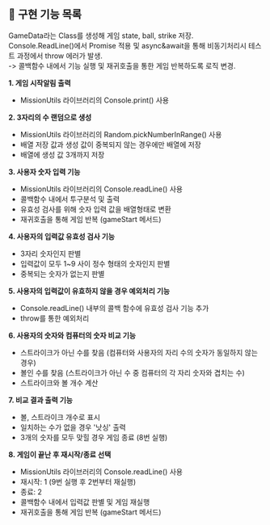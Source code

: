 ## 📜 구현 기능 목록

GameData라는 Class를 생성해 게임 state, ball, strike 저장.  
Console.ReadLine()에서 Promise 적용 및 async&await을 통해 비동기처리시 테스트 과정에서 throw 에러가 발생.  
-> 콜백함수 내에서 기능 실행 및 재귀호출을 통한 게임 반복하도록 로직 변경.

**1. 게임 시작알림 출력**

- MissionUtils 라이브러리의 Console.print() 사용

**2. 3자리의 수 랜덤으로 생성**

- MissionUtils 라이브러리의 Random.pickNumberInRange() 사용
- 배열 저장 값과 생성 값이 중복되지 않는 경우에만 배열에 저장
- 배열에 생성 값 3개까지 저장

**3. 사용자 숫자 입력 기능**

- MissionUtils 라이브러리의 Console.readLine() 사용
- 콜백함수 내에서 투구분석 및 출력
- 유효성 검사를 위해 숫자 입력 값을 배열형태로 변환
- 재귀호출을 통해 게임 반복 (gameStart 메서드)

**4. 사용자의 입력값 유효성 검사 기능**

- 3자리 숫자인지 판별
- 입력값이 모두 1~9 사이 정수 형태의 숫자인지 판별
- 중복되는 숫자가 없는지 판별

**5. 사용자의 입력값이 유효하지 않을 경우 예외처리 기능**

- Console.readLine() 내부의 콜백 함수에 유효성 검사 기능 추가
- throw를 통한 예외처리

**6. 사용자의 숫자와 컴퓨터의 숫자 비교 기능**

- 스트라이크가 아닌 수를 찾음 (컴퓨터와 사용자의 자리 수의 숫자가 동일하지 않는 경우)
- 볼인 수를 찾음 (스트라이크가 아닌 수 중 컴퓨터의 각 자리 숫자와 겹치는 수)
- 스트라이크와 볼 개수 계산

**7. 비교 결과 출력 기능**

- 볼, 스트라이크 개수로 표시
- 일치하는 수가 없을 경우 '낫싱' 출력
- 3개의 숫자를 모두 맞힐 경우 게임 종료 (8번 실행)

**8. 게임이 끝난 후 재시작/종료 선택**

- MissionUtils 라이브러리의 Console.readLine() 사용
- 재시작: 1 (9번 실행 후 2번부터 재실행)
- 종료: 2
- 콜백함수 내에서 입력값 판별 및 게임 재실행
- 재귀호출을 통해 게임 반복 (gameStart 메서드)
